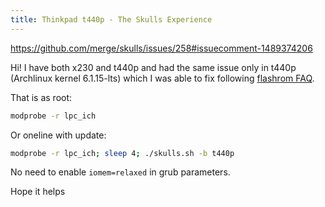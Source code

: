 ```yaml
---
title: Thinkpad t440p - The Skulls Experience 
---
```


https://github.com/merge/skulls/issues/258#issuecomment-1489374206


Hi! I have both x230 and t440p and had the same issue only in t440p (Archlinux kernel 6.1.15-lts) which I was able to fix following [flashrom FAQ](https://www.flashrom.org/FAQ).

That is as root:

```bash
modprobe -r lpc_ich
```

Or oneline with update:

```bash
modprobe -r lpc_ich; sleep 4; ./skulls.sh -b t440p
```

No need to enable `iomem=relaxed` in grub parameters.

Hope it helps
